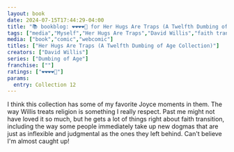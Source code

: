 ```yaml
---
layout: book
date: 2024-07-15T17:44:29-04:00
title: "📚 bookblog: ❤️❤️❤️❤️🖤 for Her Hugs Are Traps (A Twelfth Dumbing of Age Collection), by David Willis"
tags: ["media","Myself","Her Hugs Are Traps","David Willis","faith transition","Dumbing of Age"]
media: ["book","comic","webcomic"]
titles: ["Her Hugs Are Traps (A Twelfth Dumbing of Age Collection)"]
creators: ["David Willis"]
series: ["Dumbing of Age"]
franchise: [""]
ratings: ["❤️❤️❤️❤️🖤"]
params:
  entry: Collection 12
---
```


I think this collection has some of my favorite Joyce moments in them. The way Willis treats religion is something I really respect. Past me might not have loved it so much, but he gets a lot of things right about faith transition, including the way some people immediately take up new dogmas that are just as inflexible and judgmental as the ones they left behind. Can't believe I'm almost caught up! 
